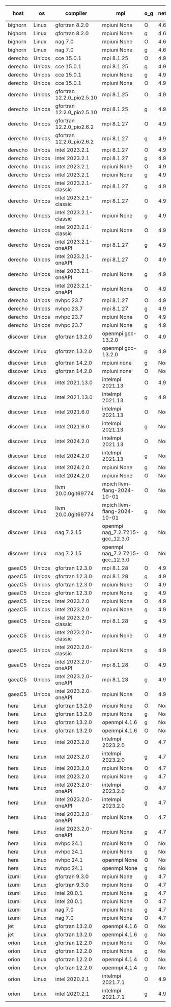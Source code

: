 

| host     | os       | compiler                              | mpi                      | o_g        | netcdf        | build       | u_pass          | u_fail          | s_pass            | s_fail            | e_pass             | e_fail             | nuopc_pass       | nuopc_fail       | artifacts link          |
|----------|----------|---------------------------------------|--------------------------|------------|---------------|-------------|-----------------|-----------------|-------------------|-------------------|--------------------|--------------------|------------------|------------------|-------------------------|
| bighorn | Linux | gfortran 8.2.0 | mpiuni None  | O | 4.6.1  | PASS | 12528 | 0 | 9 | 0 | 42 | 0 | None | None | <a href="https://github.com/esmf-org/esmf-test-artifacts/tree/0e7664c00802d6e18fb3752315b0d1c1a7324042/develop/gfortran/8.2.0/O/mpiuni/None" target="_blank">0e7664c</a> | 
| bighorn | Linux | gfortran 8.2.0 | mpiuni None  | g | 4.6.1  | PASS | 12528 | 0 | 9 | 0 | 42 | 0 | None | None | <a href="https://github.com/esmf-org/esmf-test-artifacts/tree/18e490ef29fc8ec633cf038616f0ec7be0bb9ba8/develop/gfortran/8.2.0/g/mpiuni/None" target="_blank">18e490e</a> | 
| bighorn | Linux | nag 7.0 | mpiuni None  | O | 4.6.1  | PASS | 12528 | 0 | 9 | 0 | 42 | 0 | None | None | <a href="https://github.com/esmf-org/esmf-test-artifacts/tree/a8be2afd61dc353db6f36deed10615a9bb6c2a4d/develop/nag/7.0/O/mpiuni/None" target="_blank">a8be2af</a> | 
| bighorn | Linux | nag 7.0 | mpiuni None  | g | 4.6.1  | PASS | 12528 | 0 | None | None | None | None | None | None | <a href="https://github.com/esmf-org/esmf-test-artifacts/tree/554baeaa4cfcd5b3e7af652ab10982c165aa33f0/develop/nag/7.0/g/mpiuni/None" target="_blank">554baea</a> | 
| derecho | Unicos | cce 15.0.1 | mpi 8.1.25  | O | 4.9.2  | PASS | 14119 | 78 | 51 | 0 | 80 | 0 | 57 | 0 | <a href="https://github.com/esmf-org/esmf-test-artifacts/tree/3e889d4df825de8b8474648d15dd5a39fa399cb8/develop/cce/15.0.1/O/mpi/8.1.25" target="_blank">3e889d4</a> | 
| derecho | Unicos | cce 15.0.1 | mpi 8.1.25  | g | 4.9.2  | PASS | 13999 | 198 | 51 | 0 | 80 | 0 | 57 | 0 | <a href="https://github.com/esmf-org/esmf-test-artifacts/tree/02b3483eeebabd0ac4690e32617a74643d086d86/develop/cce/15.0.1/g/mpi/8.1.25" target="_blank">02b3483</a> | 
| derecho | Unicos | cce 15.0.1 | mpiuni None  | g | 4.9.2  | PASS | 12452 | 76 | 9 | 0 | 42 | 0 | None | None | <a href="https://github.com/esmf-org/esmf-test-artifacts/tree/cde2632f7f7d815ea357c58172480d137d13b2f6/develop/cce/15.0.1/g/mpiuni/None" target="_blank">cde2632</a> | 
| derecho | Unicos | cce 15.0.1 | mpiuni None  | O | 4.9.2  | PASS | 12293 | 235 | 9 | 0 | 42 | 0 | None | None | <a href="https://github.com/esmf-org/esmf-test-artifacts/tree/7642dc64f5ee47f9f8bec4dea657855235ba0f07/develop/cce/15.0.1/O/mpiuni/None" target="_blank">7642dc6</a> | 
| derecho | Unicos | gfortran 12.2.0_pio2.5.10 | mpi 8.1.25  | O | 4.9.2  | PASS | 14197 | 0 | 51 | 0 | 80 | 0 | 57 | 0 | <a href="https://github.com/esmf-org/esmf-test-artifacts/tree/eff169e62e2e594a8795724062226fcb34b158a8/develop/gfortran/12.2.0_pio2.5.10/O/mpi/8.1.25" target="_blank">eff169e</a> | 
| derecho | Unicos | gfortran 12.2.0_pio2.5.10 | mpi 8.1.25  | g | 4.9.2  | PASS | 14197 | 0 | 51 | 0 | 80 | 0 | 57 | 0 | <a href="https://github.com/esmf-org/esmf-test-artifacts/tree/a9299862aae407076d2b4039c03cfec95ddcc7c6/develop/gfortran/12.2.0_pio2.5.10/g/mpi/8.1.25" target="_blank">a929986</a> | 
| derecho | Unicos | gfortran 12.2.0_pio2.6.2 | mpi 8.1.27  | O | 4.9.2  | PASS | 14197 | 0 | 51 | 0 | 80 | 0 | 57 | 0 | <a href="https://github.com/esmf-org/esmf-test-artifacts/tree/17b17aea92688a2e31f9af5363b177413434be64/develop/gfortran/12.2.0_pio2.6.2/O/mpi/8.1.27" target="_blank">17b17ae</a> | 
| derecho | Unicos | gfortran 12.2.0_pio2.6.2 | mpi 8.1.27  | g | 4.9.2  | PASS | 14197 | 0 | 51 | 0 | 80 | 0 | 57 | 0 | <a href="https://github.com/esmf-org/esmf-test-artifacts/tree/9a3ffe418b9444cbe59f815b71dbe2d65aac418b/develop/gfortran/12.2.0_pio2.6.2/g/mpi/8.1.27" target="_blank">9a3ffe4</a> | 
| derecho | Unicos | intel 2023.2.1 | mpi 8.1.27  | O | 4.9.2  | PASS | 14197 | 0 | 51 | 0 | 80 | 0 | 58 | 0 | <a href="https://github.com/esmf-org/esmf-test-artifacts/tree/d7b88d7df9dd1f9c0de3ef8a60dd153a2771e775/develop/intel/2023.2.1/O/mpi/8.1.27" target="_blank">d7b88d7</a> | 
| derecho | Unicos | intel 2023.2.1 | mpi 8.1.27  | g | 4.9.2  | PASS | 14197 | 0 | 51 | 0 | 80 | 0 | 58 | 0 | <a href="https://github.com/esmf-org/esmf-test-artifacts/tree/a268678ecffda67a561da774701cf9d083c02254/develop/intel/2023.2.1/g/mpi/8.1.27" target="_blank">a268678</a> | 
| derecho | Unicos | intel 2023.2.1 | mpiuni None  | O | 4.9.2  | PASS | 12528 | 0 | 9 | 0 | 42 | 0 | None | None | <a href="https://github.com/esmf-org/esmf-test-artifacts/tree/163b9d37a3205864a404ba070a1bf7364bafcd7c/develop/intel/2023.2.1/O/mpiuni/None" target="_blank">163b9d3</a> | 
| derecho | Unicos | intel 2023.2.1 | mpiuni None  | g | 4.9.2  | PASS | 12528 | 0 | 9 | 0 | 42 | 0 | None | None | <a href="https://github.com/esmf-org/esmf-test-artifacts/tree/0798b2127c84a404f82e00a28dfc27d2c4da8e3f/develop/intel/2023.2.1/g/mpiuni/None" target="_blank">0798b21</a> | 
| derecho | Unicos | intel 2023.2.1-classic | mpi 8.1.27  | g | 4.9.2  | PASS | 14197 | 0 | 51 | 0 | 80 | 0 | 57 | 0 | <a href="https://github.com/esmf-org/esmf-test-artifacts/tree/3f9da7963aa3f1c1a849dea19b31cd9e77e47607/develop/intel/2023.2.1-classic/g/mpi/8.1.27" target="_blank">3f9da79</a> | 
| derecho | Unicos | intel 2023.2.1-classic | mpi 8.1.27  | O | 4.9.2  | PASS | 14197 | 0 | 51 | 0 | 80 | 0 | 57 | 0 | <a href="https://github.com/esmf-org/esmf-test-artifacts/tree/8893044dca10cc3303f1ca1433cb19e37b226269/develop/intel/2023.2.1-classic/O/mpi/8.1.27" target="_blank">8893044</a> | 
| derecho | Unicos | intel 2023.2.1-classic | mpiuni None  | g | 4.9.2  | PASS | 12528 | 0 | 9 | 0 | 42 | 0 | None | None | <a href="https://github.com/esmf-org/esmf-test-artifacts/tree/1ad890bf35374c150d2e6d731f3ab5e84228279a/develop/intel/2023.2.1-classic/g/mpiuni/None" target="_blank">1ad890b</a> | 
| derecho | Unicos | intel 2023.2.1-classic | mpiuni None  | O | 4.9.2  | PASS | 12528 | 0 | 9 | 0 | 42 | 0 | None | None | <a href="https://github.com/esmf-org/esmf-test-artifacts/tree/a7145dbdaeee5bec59a365c6c9d609f5ce48d545/develop/intel/2023.2.1-classic/O/mpiuni/None" target="_blank">a7145db</a> | 
| derecho | Unicos | intel 2023.2.1-oneAPI | mpi 8.1.27  | g | 4.9.2  | PASS | 14197 | 0 | 51 | 0 | 80 | 0 | 57 | 0 | <a href="https://github.com/esmf-org/esmf-test-artifacts/tree/c61e4755c369d13a9c0ccbf17aab33fe87424fbf/develop/intel/2023.2.1-oneAPI/g/mpi/8.1.27" target="_blank">c61e475</a> | 
| derecho | Unicos | intel 2023.2.1-oneAPI | mpi 8.1.27  | O | 4.9.2  | PASS | 14197 | 0 | 50 | 1 | 80 | 0 | 57 | 0 | <a href="https://github.com/esmf-org/esmf-test-artifacts/tree/e7c5aa923db704d2272956554e7bce7bd80e513c/develop/intel/2023.2.1-oneAPI/O/mpi/8.1.27" target="_blank">e7c5aa9</a> | 
| derecho | Unicos | intel 2023.2.1-oneAPI | mpiuni None  | g | 4.9.2  | PASS | 12528 | 0 | 9 | 0 | 42 | 0 | None | None | <a href="https://github.com/esmf-org/esmf-test-artifacts/tree/03ab4cdca04803f774eb0c2c444a1c8283e178c1/develop/intel/2023.2.1-oneAPI/g/mpiuni/None" target="_blank">03ab4cd</a> | 
| derecho | Unicos | intel 2023.2.1-oneAPI | mpiuni None  | O | 4.9.2  | PASS | 12528 | 0 | 9 | 0 | 42 | 0 | None | None | <a href="https://github.com/esmf-org/esmf-test-artifacts/tree/4cd656ac3f9670126395f5e68fd8eb5fdb61d99a/develop/intel/2023.2.1-oneAPI/O/mpiuni/None" target="_blank">4cd656a</a> | 
| derecho | Unicos | nvhpc 23.7 | mpi 8.1.27  | O | 4.9.2  | PASS | 14197 | 0 | 51 | 0 | 80 | 0 | 57 | 0 | <a href="https://github.com/esmf-org/esmf-test-artifacts/tree/25b3a47421f1632f89f7a9fa28082e200dca70b1/develop/nvhpc/23.7/O/mpi/8.1.27" target="_blank">25b3a47</a> | 
| derecho | Unicos | nvhpc 23.7 | mpi 8.1.27  | g | 4.9.2  | PASS | 14197 | 0 | 51 | 0 | 80 | 0 | 57 | 0 | <a href="https://github.com/esmf-org/esmf-test-artifacts/tree/979bc5f75305e5078d6701899d45482b5a5f725b/develop/nvhpc/23.7/g/mpi/8.1.27" target="_blank">979bc5f</a> | 
| derecho | Unicos | nvhpc 23.7 | mpiuni None  | O | 4.9.2  | PASS | 12528 | 0 | 9 | 0 | 42 | 0 | None | None | <a href="https://github.com/esmf-org/esmf-test-artifacts/tree/ba9179e1d6dca7b0bc0173b1a2b07129947d12de/develop/nvhpc/23.7/O/mpiuni/None" target="_blank">ba9179e</a> | 
| derecho | Unicos | nvhpc 23.7 | mpiuni None  | g | 4.9.2  | PASS | 12528 | 0 | 9 | 0 | 42 | 0 | None | None | <a href="https://github.com/esmf-org/esmf-test-artifacts/tree/625a2679c77de931fa51d8f69f2e947e49b2b47d/develop/nvhpc/23.7/g/mpiuni/None" target="_blank">625a267</a> | 
| discover | Linux | gfortran 13.2.0 | openmpi gcc-13.2.0  | O | 4.9.2  | PASS | 14197 | 0 | 51 | 0 | 80 | 0 | 57 | 0 | <a href="https://github.com/esmf-org/esmf-test-artifacts/tree/5ea6655049ea2b677ff3329cd1617f99f71d923b/develop/gfortran/13.2.0/O/openmpi/gcc-13.2.0" target="_blank">5ea6655</a> | 
| discover | Linux | gfortran 13.2.0 | openmpi gcc-13.2.0  | g | 4.9.2  | PASS | 14197 | 0 | 51 | 0 | 80 | 0 | 57 | 0 | <a href="https://github.com/esmf-org/esmf-test-artifacts/tree/8ee3052a6493b15f1007e32de9e58c37adad8064/develop/gfortran/13.2.0/g/openmpi/gcc-13.2.0" target="_blank">8ee3052</a> | 
| discover | Linux | gfortran 14.2.0 | mpiuni none  | g | None  | PASS | 12528 | 0 | 9 | 0 | 42 | 0 | None | None | <a href="https://github.com/esmf-org/esmf-test-artifacts/tree/ad29ed2db198b4199c9afeb90bfcd1623da701e3/develop/gfortran/14.2.0/g/mpiuni/none" target="_blank">ad29ed2</a> | 
| discover | Linux | gfortran 14.2.0 | mpiuni none  | O | None  | PASS | 12528 | 0 | 9 | 0 | 42 | 0 | None | None | <a href="https://github.com/esmf-org/esmf-test-artifacts/tree/24d6d47b4b657fd77458d8dfa42565c0d1ef15ad/develop/gfortran/14.2.0/O/mpiuni/none" target="_blank">24d6d47</a> | 
| discover | Linux | intel 2021.13.0 | intelmpi 2021.13  | O | 4.9.2  | PASS | 14197 | 0 | 51 | 0 | 80 | 0 | 57 | 0 | <a href="https://github.com/esmf-org/esmf-test-artifacts/tree/c4a78d6d5487380f023abf1f80ad1cbac745a479/develop/intel/2021.13.0/O/intelmpi/2021.13" target="_blank">c4a78d6</a> | 
| discover | Linux | intel 2021.13.0 | intelmpi 2021.13  | g | 4.9.2  | PASS | 14197 | 0 | 51 | 0 | 80 | 0 | 57 | 0 | <a href="https://github.com/esmf-org/esmf-test-artifacts/tree/fdc7ae7ebefa319508b726f97298801021e99236/develop/intel/2021.13.0/g/intelmpi/2021.13" target="_blank">fdc7ae7</a> | 
| discover | Linux | intel 2021.6.0 | intelmpi 2021.13  | O | None  | PASS | 14197 | 0 | 51 | 0 | 80 | 0 | 57 | 0 | <a href="https://github.com/esmf-org/esmf-test-artifacts/tree/55efd8362c6e797090e401e28b3fdd157093c144/develop/intel/2021.6.0/O/intelmpi/2021.13" target="_blank">55efd83</a> | 
| discover | Linux | intel 2021.6.0 | intelmpi 2021.13  | g | None  | PASS | 14197 | 0 | 51 | 0 | 80 | 0 | 57 | 0 | <a href="https://github.com/esmf-org/esmf-test-artifacts/tree/71150a4322ab666996ca5d55693f9ab9f8f6e8b8/develop/intel/2021.6.0/g/intelmpi/2021.13" target="_blank">71150a4</a> | 
| discover | Linux | intel 2024.2.0 | intelmpi 2021.13  | O | None  | PASS | 14197 | 0 | 51 | 0 | 80 | 0 | 57 | 0 | <a href="https://github.com/esmf-org/esmf-test-artifacts/tree/1575700b2b25ea3b598a2de1f2bf8880dc3f11ae/develop/intel/2024.2.0/O/intelmpi/2021.13" target="_blank">1575700</a> | 
| discover | Linux | intel 2024.2.0 | intelmpi 2021.13  | g | None  | PASS | 14196 | 1 | 51 | 0 | 80 | 0 | 57 | 0 | <a href="https://github.com/esmf-org/esmf-test-artifacts/tree/4aeb02e021355daace6a1bbddfe28ceeb9b78e4e/develop/intel/2024.2.0/g/intelmpi/2021.13" target="_blank">4aeb02e</a> | 
| discover | Linux | intel 2024.2.0 | mpiuni None  | g | None  | PASS | 12527 | 1 | 9 | 0 | 42 | 0 | None | None | <a href="https://github.com/esmf-org/esmf-test-artifacts/tree/cfbcb55cfc2118c6c6242344aca25426e86d5a8a/develop/intel/2024.2.0/g/mpiuni/None" target="_blank">cfbcb55</a> | 
| discover | Linux | intel 2024.2.0 | mpiuni None  | O | None  | PASS | 12528 | 0 | 9 | 0 | 42 | 0 | None | None | <a href="https://github.com/esmf-org/esmf-test-artifacts/tree/a57eb4627cd89e51b668fd56e116cf935f005c54/develop/intel/2024.2.0/O/mpiuni/None" target="_blank">a57eb46</a> | 
| discover | Linux | llvm 20.0.0git69774 | mpich llvm-flang-2024-10-01  | O | None  | PASS | 14158 | 39 | 17 | 34 | 76 | 4 | 16 | 41 | <a href="https://github.com/esmf-org/esmf-test-artifacts/tree/ce4f3dac46182f5d5776ab707af27533f05a0972/develop/llvm/20.0.0git69774/O/mpich/llvm-flang-2024-10-01" target="_blank">ce4f3da</a> | 
| discover | Linux | llvm 20.0.0git69774 | mpich llvm-flang-2024-10-01  | g | None  | PASS | 14161 | 36 | 17 | 34 | 76 | 4 | 15 | 42 | <a href="https://github.com/esmf-org/esmf-test-artifacts/tree/65c544212f00d04f05c1aab13a4bff0fdc3cffe9/develop/llvm/20.0.0git69774/g/mpich/llvm-flang-2024-10-01" target="_blank">65c5442</a> | 
| discover | Linux | nag 7.2.15 | openmpi nag_7.2.7215-gcc_12.3.0  | g | None  | PASS | 14197 | 0 | 51 | 0 | 80 | 0 | 57 | 0 | <a href="https://github.com/esmf-org/esmf-test-artifacts/tree/c2f557b96e9b77d6d90a14bb50d944290a953169/develop/nag/7.2.15/g/openmpi/nag_7.2.7215-gcc_12.3.0" target="_blank">c2f557b</a> | 
| discover | Linux | nag 7.2.15 | openmpi nag_7.2.7215-gcc_12.3.0  | O | None  | PASS | 14197 | 0 | 51 | 0 | 80 | 0 | 57 | 0 | <a href="https://github.com/esmf-org/esmf-test-artifacts/tree/acff6028cabfdd1dc5b2026da66c4274839ae4b5/develop/nag/7.2.15/O/openmpi/nag_7.2.7215-gcc_12.3.0" target="_blank">acff602</a> | 
| gaeaC5 | Unicos | gfortran 12.3.0 | mpi 8.1.28  | O | 4.9.0  | PASS | None | None | None | None | None | None | None | None | <a href="https://github.com/esmf-org/esmf-test-artifacts/tree/27720acd056a3b3b347d2a9d24ae3da45db32cce/develop/gfortran/12.3.0/O/mpi/8.1.28" target="_blank">27720ac</a> | 
| gaeaC5 | Unicos | gfortran 12.3.0 | mpi 8.1.28  | g | 4.9.0  | PASS | None | None | None | None | None | None | None | None | <a href="https://github.com/esmf-org/esmf-test-artifacts/tree/79cb52eb98a90b7faa0fa6de83e825b1283fa99d/develop/gfortran/12.3.0/g/mpi/8.1.28" target="_blank">79cb52e</a> | 
| gaeaC5 | Unicos | gfortran 12.3.0 | mpiuni None  | O | 4.9.0  | PASS | 12528 | 0 | 9 | 0 | 42 | 0 | None | None | <a href="https://github.com/esmf-org/esmf-test-artifacts/tree/ab74e5ee4efb7905b0ee3bb19b71107372ef58c7/develop/gfortran/12.3.0/O/mpiuni/None" target="_blank">ab74e5e</a> | 
| gaeaC5 | Unicos | gfortran 12.3.0 | mpiuni None  | g | 4.9.0  | PASS | None | None | None | None | None | None | None | None | <a href="https://github.com/esmf-org/esmf-test-artifacts/tree/6f0be4ac392390bacdbf9985d9ac3bd12a96a1ca/develop/gfortran/12.3.0/g/mpiuni/None" target="_blank">6f0be4a</a> | 
| gaeaC5 | Unicos | intel 2023.2.0 | mpiuni None  | O | 4.9.0  | PASS | 12528 | 0 | 9 | 0 | 42 | 0 | None | None | <a href="https://github.com/esmf-org/esmf-test-artifacts/tree/b08d5f4e7ac68e52cd73950e858032db5aa56738/develop/intel/2023.2.0/O/mpiuni/None" target="_blank">b08d5f4</a> | 
| gaeaC5 | Unicos | intel 2023.2.0 | mpiuni None  | g | 4.9.0  | PASS | None | None | None | None | None | None | None | None | <a href="https://github.com/esmf-org/esmf-test-artifacts/tree/e88b6dec6a3f2586daa3721174a76d453150739d/develop/intel/2023.2.0/g/mpiuni/None" target="_blank">e88b6de</a> | 
| gaeaC5 | Unicos | intel 2023.2.0-classic | mpi 8.1.28  | g | 4.9.0  | PASS | None | None | None | None | None | None | None | None | <a href="https://github.com/esmf-org/esmf-test-artifacts/tree/4c448e23122c510c83d9ade185b7005c52db8063/develop/intel/2023.2.0-classic/g/mpi/8.1.28" target="_blank">4c448e2</a> | 
| gaeaC5 | Unicos | intel 2023.2.0-classic | mpiuni None  | O | 4.9.0  | PASS | None | None | None | None | None | None | None | None | <a href="https://github.com/esmf-org/esmf-test-artifacts/tree/a0e7d04a18c3db798774c304b4578fa748a36699/develop/intel/2023.2.0-classic/O/mpiuni/None" target="_blank">a0e7d04</a> | 
| gaeaC5 | Unicos | intel 2023.2.0-classic | mpiuni None  | g | 4.9.0  | PASS | None | None | None | None | None | None | None | None | <a href="https://github.com/esmf-org/esmf-test-artifacts/tree/c6dd28632c44444927698ed41ebb10ecdfd7d4ad/develop/intel/2023.2.0-classic/g/mpiuni/None" target="_blank">c6dd286</a> | 
| gaeaC5 | Unicos | intel 2023.2.0-oneAPI | mpi 8.1.28  | O | 4.9.0  | PASS | None | None | None | None | None | None | None | None | <a href="https://github.com/esmf-org/esmf-test-artifacts/tree/2600d4a3d8f5df8f59706c7aa43a03f407286bcd/develop/intel/2023.2.0-oneAPI/O/mpi/8.1.28" target="_blank">2600d4a</a> | 
| gaeaC5 | Unicos | intel 2023.2.0-oneAPI | mpi 8.1.28  | g | 4.9.0  | PASS | None | None | None | None | None | None | None | None | <a href="https://github.com/esmf-org/esmf-test-artifacts/tree/2ecfe093bbd36816414992234cacf1613e432e7b/develop/intel/2023.2.0-oneAPI/g/mpi/8.1.28" target="_blank">2ecfe09</a> | 
| gaeaC5 | Unicos | intel 2023.2.0-oneAPI | mpiuni None  | O | 4.9.0  | PASS | 12528 | 0 | 9 | 0 | 42 | 0 | None | None | <a href="https://github.com/esmf-org/esmf-test-artifacts/tree/0a5c5f52588729a91a34a5257d8a983b0fa91ce3/develop/intel/2023.2.0-oneAPI/O/mpiuni/None" target="_blank">0a5c5f5</a> | 
| hera | Linux | gfortran 13.2.0 | mpiuni None  | O | None  | PASS | 12528 | 0 | 9 | 0 | 42 | 0 | None | None | <a href="https://github.com/esmf-org/esmf-test-artifacts/tree/81d2df4f8944aa90b079b7a2e34c59becb69b482/develop/gfortran/13.2.0/O/mpiuni/None" target="_blank">81d2df4</a> | 
| hera | Linux | gfortran 13.2.0 | mpiuni None  | g | None  | PASS | None | None | None | None | None | None | None | None | <a href="https://github.com/esmf-org/esmf-test-artifacts/tree/c4719de2e22abca9e1787d8a9d775cfe576f1e4e/develop/gfortran/13.2.0/g/mpiuni/None" target="_blank">c4719de</a> | 
| hera | Linux | gfortran 13.2.0 | openmpi 4.1.6  | g | None  | PASS | None | None | None | None | None | None | None | None | <a href="https://github.com/esmf-org/esmf-test-artifacts/tree/b29a69942c0bea0e8f8d70e0114e736be6794bc2/develop/gfortran/13.2.0/g/openmpi/4.1.6" target="_blank">b29a699</a> | 
| hera | Linux | gfortran 13.2.0 | openmpi 4.1.6  | O | None  | PASS | 14197 | 0 | 51 | 0 | 80 | 0 | 57 | 0 | <a href="https://github.com/esmf-org/esmf-test-artifacts/tree/ddba55566780040931adbc7d2f37662f81c820d5/develop/gfortran/13.2.0/O/openmpi/4.1.6" target="_blank">ddba555</a> | 
| hera | Linux | intel 2023.2.0 | intelmpi 2023.2.0  | O | 4.7.0  | PASS | None | None | None | None | None | None | None | None | <a href="https://github.com/esmf-org/esmf-test-artifacts/tree/0fc41817b6ee77c7682c7393f986b2c74fcb6837/develop/intel/2023.2.0/O/intelmpi/2023.2.0" target="_blank">0fc4181</a> | 
| hera | Linux | intel 2023.2.0 | intelmpi 2023.2.0  | g | 4.7.0  | PASS | None | None | None | None | None | None | None | None | <a href="https://github.com/esmf-org/esmf-test-artifacts/tree/b2a81c51841f6e6602a9d1a19e81b4db45a99cd9/develop/intel/2023.2.0/g/intelmpi/2023.2.0" target="_blank">b2a81c5</a> | 
| hera | Linux | intel 2023.2.0 | mpiuni None  | O | 4.7.0  | PASS | 12528 | 0 | 9 | 0 | 42 | 0 | None | None | <a href="https://github.com/esmf-org/esmf-test-artifacts/tree/6c545a844ce7a9240886aec1ea6d804a225e30fe/develop/intel/2023.2.0/O/mpiuni/None" target="_blank">6c545a8</a> | 
| hera | Linux | intel 2023.2.0 | mpiuni None  | g | 4.7.0  | PASS | 12528 | 0 | 9 | 0 | 42 | 0 | None | None | <a href="https://github.com/esmf-org/esmf-test-artifacts/tree/a3e8048ec5806f7769604c966c3cd4e1532bf58a/develop/intel/2023.2.0/g/mpiuni/None" target="_blank">a3e8048</a> | 
| hera | Linux | intel 2023.2.0-oneAPI | intelmpi 2023.2.0  | O | 4.7.0  | PASS | 14197 | 0 | 50 | 1 | 80 | 0 | 57 | 0 | <a href="https://github.com/esmf-org/esmf-test-artifacts/tree/090fe810d975da1d8970fad6bb0c539dd65edc2e/develop/intel/2023.2.0-oneAPI/O/intelmpi/2023.2.0" target="_blank">090fe81</a> | 
| hera | Linux | intel 2023.2.0-oneAPI | intelmpi 2023.2.0  | g | 4.7.0  | PASS | 14197 | 0 | 51 | 0 | 80 | 0 | 57 | 0 | <a href="https://github.com/esmf-org/esmf-test-artifacts/tree/585bd24e200dd2cb6dffdaec19b5b875046abc36/develop/intel/2023.2.0-oneAPI/g/intelmpi/2023.2.0" target="_blank">585bd24</a> | 
| hera | Linux | intel 2023.2.0-oneAPI | mpiuni None  | O | 4.7.0  | PASS | None | None | None | None | None | None | None | None | <a href="https://github.com/esmf-org/esmf-test-artifacts/tree/7be5d6d78f55f1791637276d144885586bb22464/develop/intel/2023.2.0-oneAPI/O/mpiuni/None" target="_blank">7be5d6d</a> | 
| hera | Linux | intel 2023.2.0-oneAPI | mpiuni None  | g | 4.7.0  | PASS | None | None | None | None | None | None | None | None | <a href="https://github.com/esmf-org/esmf-test-artifacts/tree/2d77da76f6b70998f8fb5e2be0ebc189604f88db/develop/intel/2023.2.0-oneAPI/g/mpiuni/None" target="_blank">2d77da7</a> | 
| hera | Linux | nvhpc 24.1 | mpiuni None  | O | None  | PASS | 12528 | 0 | 9 | 0 | 42 | 0 | None | None | <a href="https://github.com/esmf-org/esmf-test-artifacts/tree/fc99aeb6cb3136b5b257cde1a3a7df0545b80d3d/develop/nvhpc/24.1/O/mpiuni/None" target="_blank">fc99aeb</a> | 
| hera | Linux | nvhpc 24.1 | mpiuni None  | g | None  | PASS | 12528 | 0 | 9 | 0 | 42 | 0 | None | None | <a href="https://github.com/esmf-org/esmf-test-artifacts/tree/f2853736599536b646c57082207266ed943ed126/develop/nvhpc/24.1/g/mpiuni/None" target="_blank">f285373</a> | 
| hera | Linux | nvhpc 24.1 | openmpi None  | O | None  | PASS | 14197 | 0 | 51 | 0 | 80 | 0 | 57 | 0 | <a href="https://github.com/esmf-org/esmf-test-artifacts/tree/612861d2ff79df4df5a886d8a663dd6ed74cd15f/develop/nvhpc/24.1/O/openmpi/None" target="_blank">612861d</a> | 
| hera | Linux | nvhpc 24.1 | openmpi None  | g | None  | PASS | None | None | None | None | None | None | None | None | <a href="https://github.com/esmf-org/esmf-test-artifacts/tree/e98fcd3138dd7d55dc7d0da65482520cbf83bef9/develop/nvhpc/24.1/g/openmpi/None" target="_blank">e98fcd3</a> | 
| izumi | Linux | gfortran 9.3.0 | mpiuni None  | g | 4.7.4  | PASS | 12528 | 0 | 9 | 0 | 42 | 0 | None | None | <a href="https://github.com/esmf-org/esmf-test-artifacts/tree/d15a56d840f9859c8e716c1c34d03e5c81d968ee/develop/gfortran/9.3.0/g/mpiuni/None" target="_blank">d15a56d</a> | 
| izumi | Linux | gfortran 9.3.0 | mpiuni None  | O | 4.7.4  | PASS | 12528 | 0 | 9 | 0 | 42 | 0 | None | None | <a href="https://github.com/esmf-org/esmf-test-artifacts/tree/d6c9628def27d4b527c86cd02d209190ed37b1ba/develop/gfortran/9.3.0/O/mpiuni/None" target="_blank">d6c9628</a> | 
| izumi | Linux | intel 20.0.1 | mpiuni None  | g | 4.7.4  | PASS | 12528 | 0 | 9 | 0 | 42 | 0 | None | None | <a href="https://github.com/esmf-org/esmf-test-artifacts/tree/2901cc072532e839f6cf17b736ac617fd1f26cf8/develop/intel/20.0.1/g/mpiuni/None" target="_blank">2901cc0</a> | 
| izumi | Linux | intel 20.0.1 | mpiuni None  | O | 4.7.4  | PASS | 12528 | 0 | 9 | 0 | 42 | 0 | None | None | <a href="https://github.com/esmf-org/esmf-test-artifacts/tree/f7f021308f6655688215d49f82350e221dd6eb60/develop/intel/20.0.1/O/mpiuni/None" target="_blank">f7f0213</a> | 
| izumi | Linux | nag 7.0 | mpiuni None  | g | 4.7.4  | PASS | 12528 | 0 | 9 | 0 | 42 | 0 | None | None | <a href="https://github.com/esmf-org/esmf-test-artifacts/tree/a0857678f76cc900d5510b071520558edca529c0/develop/nag/7.0/g/mpiuni/None" target="_blank">a085767</a> | 
| izumi | Linux | nag 7.0 | mpiuni None  | O | 4.7.4  | PASS | 12528 | 0 | 9 | 0 | 42 | 0 | None | None | <a href="https://github.com/esmf-org/esmf-test-artifacts/tree/7278d70771d21d8a799c437f791d7abb5005a2b6/develop/nag/7.0/O/mpiuni/None" target="_blank">7278d70</a> | 
| jet | Linux | gfortran 13.2.0 | openmpi 4.1.6  | O | None  | PASS | 14197 | 0 | 51 | 0 | 80 | 0 | 57 | 0 | <a href="https://github.com/esmf-org/esmf-test-artifacts/tree/e19c69d25e82ee910ccd31480e316bc09d6a1477/develop/gfortran/13.2.0/O/openmpi/4.1.6" target="_blank">e19c69d</a> | 
| jet | Linux | gfortran 13.2.0 | openmpi 4.1.6  | g | None  | PASS | 14197 | 0 | 51 | 0 | 80 | 0 | 57 | 0 | <a href="https://github.com/esmf-org/esmf-test-artifacts/tree/c4b2075478d86ffcfbc128439e396d1e898c761b/develop/gfortran/13.2.0/g/openmpi/4.1.6" target="_blank">c4b2075</a> | 
| orion | Linux | gfortran 12.2.0 | mpiuni None  | O | None  | PASS | 12528 | 0 | 9 | 0 | 42 | 0 | None | None | <a href="https://github.com/esmf-org/esmf-test-artifacts/tree/e1038f502932a0cd3891fe46c116a6968fdbb1b1/develop/gfortran/12.2.0/O/mpiuni/None" target="_blank">e1038f5</a> | 
| orion | Linux | gfortran 12.2.0 | mpiuni None  | g | None  | PASS | 12528 | 0 | 9 | 0 | 42 | 0 | None | None | <a href="https://github.com/esmf-org/esmf-test-artifacts/tree/2a119e54c94fc4fcdf3b0627063d5b818ee8c374/develop/gfortran/12.2.0/g/mpiuni/None" target="_blank">2a119e5</a> | 
| orion | Linux | gfortran 12.2.0 | openmpi 4.1.4  | O | None  | PASS | 14197 | 0 | 51 | 0 | 80 | 0 | 57 | 0 | <a href="https://github.com/esmf-org/esmf-test-artifacts/tree/b52f73adf7d5b0355590ee43b369492b7ac62794/develop/gfortran/12.2.0/O/openmpi/4.1.4" target="_blank">b52f73a</a> | 
| orion | Linux | gfortran 12.2.0 | openmpi 4.1.4  | g | None  | PASS | 14197 | 0 | 51 | 0 | 80 | 0 | 57 | 0 | <a href="https://github.com/esmf-org/esmf-test-artifacts/tree/39d8d56659c14e3ee341aa83c045e2e021420e70/develop/gfortran/12.2.0/g/openmpi/4.1.4" target="_blank">39d8d56</a> | 
| orion | Linux | intel 2020.2.1 | intelmpi 2021.7.1  | O | 4.9.2  | PASS | 14197 | 0 | 51 | 0 | 80 | 0 | 57 | 0 | <a href="https://github.com/esmf-org/esmf-test-artifacts/tree/b259edb33eae3e4d7b6f9f1fccdf4eb35399a4c4/develop/intel/2020.2.1/O/intelmpi/2021.7.1" target="_blank">b259edb</a> | 
| orion | Linux | intel 2020.2.1 | intelmpi 2021.7.1  | g | 4.9.2  | PASS | 14197 | 0 | 51 | 0 | 80 | 0 | 57 | 0 | <a href="https://github.com/esmf-org/esmf-test-artifacts/tree/58ac80e9eb9807215ddef738b2e0e44737994dd6/develop/intel/2020.2.1/g/intelmpi/2021.7.1" target="_blank">58ac80e</a> | 
